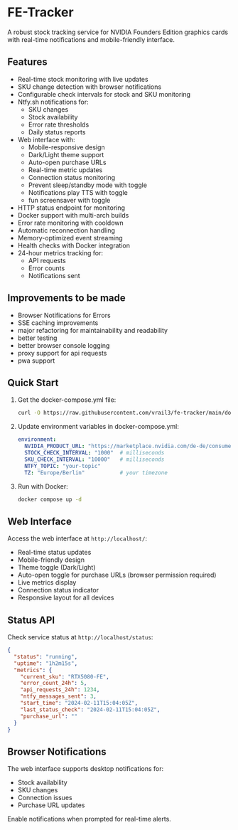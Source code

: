 # FE-Tracker

A robust stock tracking service for NVIDIA Founders Edition graphics cards with real-time notifications and mobile-friendly interface.

## Features

- Real-time stock monitoring with live updates
- SKU change detection with browser notifications
- Configurable check intervals for stock and SKU monitoring
- Ntfy.sh notifications for:
  - SKU changes
  - Stock availability
  - Error rate thresholds
  - Daily status reports
- Web interface with:
  - Mobile-responsive design
  - Dark/Light theme support
  - Auto-open purchase URLs
  - Real-time metric updates
  - Connection status monitoring
  - Prevent sleep/standby mode with toggle
  - Notifications play TTS with toggle
  - fun screensaver with toggle
- HTTP status endpoint for monitoring
- Docker support with multi-arch builds
- Error rate monitoring with cooldown
- Automatic reconnection handling
- Memory-optimized event streaming
- Health checks with Docker integration
- 24-hour metrics tracking for:
  - API requests
  - Error counts
  - Notifications sent

## Improvements to be made

- Browser Notifications for Errors
- SSE caching improvements
- major refactoring for maintainability and readability
- better testing
- better browser console logging
- proxy support for api requests
- pwa support

## Quick Start

1. Get the docker-compose.yml file:

   ```bash
   curl -O https://raw.githubusercontent.com/vrail3/fe-tracker/main/docker-compose.yml
   ```

2. Update environment variables in docker-compose.yml:

   ```yaml
   environment:
     NVIDIA_PRODUCT_URL: "https://marketplace.nvidia.com/de-de/consumer/graphics-cards/nvidia-geforce-rtx-5080/"
     STOCK_CHECK_INTERVAL: "1000"  # milliseconds
     SKU_CHECK_INTERVAL: "10000"   # milliseconds
     NTFY_TOPIC: "your-topic"
     TZ: "Europe/Berlin"           # your timezone
   ```

3. Run with Docker:

   ```bash
   docker compose up -d
   ```

## Web Interface

Access the web interface at `http://localhost/`:

- Real-time status updates
- Mobile-friendly design
- Theme toggle (Dark/Light)
- Auto-open toggle for purchase URLs (browser permission required)
- Live metrics display
- Connection status indicator
- Responsive layout for all devices

## Status API

Check service status at `http://localhost/status`:

```json
{
  "status": "running",
  "uptime": "1h2m15s",
  "metrics": {
    "current_sku": "RTX5080-FE",
    "error_count_24h": 5,
    "api_requests_24h": 1234,
    "ntfy_messages_sent": 3,
    "start_time": "2024-02-11T15:04:05Z",
    "last_status_check": "2024-02-11T15:04:05Z",
    "purchase_url": ""
  }
}
```

## Browser Notifications

The web interface supports desktop notifications for:

- Stock availability
- SKU changes
- Connection issues
- Purchase URL updates

Enable notifications when prompted for real-time alerts.
